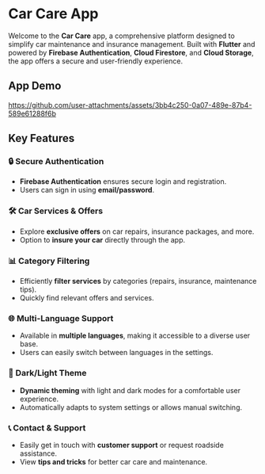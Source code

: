 # Car Care App

Welcome to the **Car Care** app, a comprehensive platform designed to simplify car maintenance and insurance management. Built with **Flutter** and powered by **Firebase Authentication**, **Cloud Firestore**, and **Cloud Storage**, the app offers a secure and user-friendly experience.

## App Demo

https://github.com/user-attachments/assets/3bb4c250-0a07-489e-87b4-589e61288f6b

## Key Features

### 🔒 Secure Authentication
- **Firebase Authentication** ensures secure login and registration.
- Users can sign in using **email/password**.

### 🛠️ Car Services & Offers
- Explore **exclusive offers** on car repairs, insurance packages, and more.
- Option to **insure your car** directly through the app.

### 📊 Category Filtering
- Efficiently **filter services** by categories (repairs, insurance, maintenance tips).
- Quickly find relevant offers and services.

### 🌐 Multi-Language Support
- Available in **multiple languages**, making it accessible to a diverse user base.
- Users can easily switch between languages in the settings.

### 🌙 Dark/Light Theme
- **Dynamic theming** with light and dark modes for a comfortable user experience.
- Automatically adapts to system settings or allows manual switching.

### 📞 Contact & Support
- Easily get in touch with **customer support** or request roadside assistance.
- View **tips and tricks** for better car care and maintenance.


